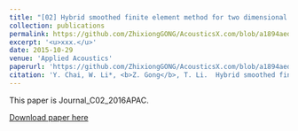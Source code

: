 ```yaml
---
title: "[02] Hybrid smoothed finite element method for two dimensional acoustic radiation problems"
collection: publications
permalink: https://github.com/ZhixiongGONG/AcousticsX.com/blob/a1894aedf0b74ed0b3a4c19e4175726af95491b8/files/Journal_C02_2016APAC.pdf
excerpt: '<u>xxx.</u>'
date: 2015-10-29
venue: 'Applied Acoustics'
paperurl: 'https://github.com/ZhixiongGONG/AcousticsX.com/blob/a1894aedf0b74ed0b3a4c19e4175726af95491b8/files/Journal_C02_2016APAC.pdf'
citation: 'Y. Chai, W. Li*, <b>Z. Gong</b>, T. Li.  Hybrid smoothed finite element method for two dimensional acoustic radiation problems. <i>Applied Acoustics</i> 103, 90-101, (2016).'
---
```

This paper is Journal_C02_2016APAC.

[Download paper here](https://github.com/ZhixiongGONG/AcousticsX.com/blob/a1894aedf0b74ed0b3a4c19e4175726af95491b8/files/Journal_C02_2016APAC.pdf)
